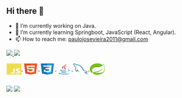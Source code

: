 ## Hi there 👋
- 🔭 I’m currently working on Java.
- 🌱 I’m currently learning Springboot, JavaScript (React, Angular).
- 📫 How to reach me: paulojosevieira2011@gmail.com


<div style="display: inline_block">
  <a href="https://github.com/PaulinVieira">
  <img height="180em" src="https://github-readme-stats.vercel.app/api?username=paulinvieira&show_icons=true&theme=dark&include_all_commits=true&count_private=true"/>
  <img height="180em" src="https://github-readme-stats.vercel.app/api/top-langs/?username=paulinvieira&layout=compact&langs_count=7&theme=dark"/>
</div>
  
<div style="display: inline_block"><br>
  <img align="center" alt="Paulo-Js" height="30" width="40" src="https://raw.githubusercontent.com/devicons/devicon/master/icons/javascript/javascript-plain.svg">
  <img align="center" alt="Paulo-HTML" height="30" width="40" src="https://raw.githubusercontent.com/devicons/devicon/master/icons/html5/html5-original.svg">
  <img align="center" alt="Paulo-CSS" height="30" width="40" src="https://raw.githubusercontent.com/devicons/devicon/master/icons/css3/css3-original.svg">
  <img align="center" alt="Paulo-Java" height="30" width="40" src="https://raw.githubusercontent.com/devicons/devicon/master/icons/java/java-original.svg">
  <img align="center" alt="Paulo-Mysql" height="30" width="40" src="https://raw.githubusercontent.com/devicons/devicon/master/icons/mysql/mysql-original.svg">
  <img align="center" alt="Paulo-Spring" height="30" width="40" src="https://raw.githubusercontent.com/devicons/devicon/master/icons/spring/spring-original.svg">
</div>
 
##
<div>
  <a href="https://www.linkedin.com/in/paulo-jose-vieira-uchoa/" target="_blank"><img src="https://img.shields.io/badge/-LinkedIn-%230077B5?style=for-the-badge&logo=linkedin&logoColor=white" target="_blank"></a>
  <a href = "mailto:paulojosevieira2011@gmail.com"><img src="https://img.shields.io/badge/-Gmail-%23333?style=for-the-badge&logo=gmail&logoColor=white" target="_blank"></a>
<div>
